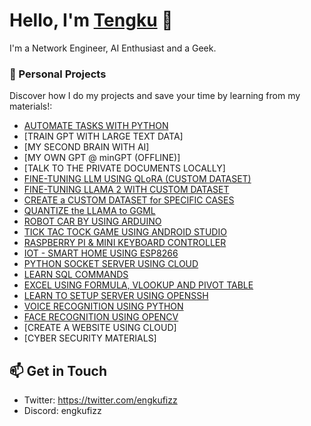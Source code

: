 # Hello, I'm [Tengku](https://github.com/engkufizz) 👋

I'm a Network Engineer, AI Enthusiast and a Geek. 

### 🚀 Personal Projects 

Discover how I do my projects and save your time by learning from my materials!:

- [AUTOMATE TASKS WITH PYTHON](https://github.com/engkufizz/AutomateTools)
- [TRAIN GPT WITH LARGE TEXT DATA]
- [MY SECOND BRAIN WITH AI]
- [MY OWN GPT @ minGPT (OFFLINE)]
- [TALK TO THE PRIVATE DOCUMENTS LOCALLY]
- [FINE-TUNING LLM USING QLoRA (CUSTOM DATASET)](https://huggingface.co/engkufizz/falcon-7b-qlora-datacom)
- [FINE-TUNING LLAMA 2 WITH CUSTOM DATASET](https://huggingface.co/engkufizz/llama-2-7b-datacom)
- [CREATE a CUSTOM DATASET for SPECIFIC CASES](https://huggingface.co/datasets/engkufizz/router-switch-instruct)
- [QUANTIZE the LLAMA to GGML](https://huggingface.co/engkufizz/llama-2-7b-datacom-ggml)
- [ROBOT CAR BY USING ARDUINO](https://drive.google.com/drive/folders/1emkEggUszYciDVEjO2xBUvxArXo7kuNw)
- [TICK TAC TOCK GAME USING ANDROID STUDIO](https://drive.google.com/drive/folders/10rL6u61ejn85A1U0S2SAXiuuV9eLF8YW)
- [RASPBERRY PI & MINI KEYBOARD CONTROLLER](https://drive.google.com/drive/folders/1tfIRv6TED6S5_xXM2nNGd1MJIfA-mgKP)
- [IOT - SMART HOME USING ESP8266](https://drive.google.com/drive/folders/11dOFFnNeyuhi5WIDgt__BWzfKAO84KV8)
- [PYTHON SOCKET SERVER USING CLOUD](https://drive.google.com/drive/folders/1eUwO9OJ7Va7w2F4U8-JSAjeplRmaDqTb)
- [LEARN SQL COMMANDS](https://drive.google.com/drive/folders/112dum1ImQLO0ueCSazzF2ajiBa5JDbhn)
- [EXCEL USING FORMULA, VLOOKUP AND PIVOT TABLE](https://drive.google.com/drive/folders/1-v1FvdDOe1LZGcBlBMs8CRF5CwqbN7pr)
- [LEARN TO SETUP SERVER USING OPENSSH](https://drive.google.com/drive/folders/1-nEKJ4YDRYgsRJr55LL7GPiWVp9UmMmv)
- [VOICE RECOGNITION USING PYTHON](https://drive.google.com/drive/folders/1Y7jAoA4uc_nNya6UE7OLkZHtJQLYxmwa)
- [FACE RECOGNITION USING OPENCV](https://drive.google.com/drive/folders/11J_z5UdVVu9R4eZDPRHyAu2pPS_N0LER)
- [CREATE A WEBSITE USING CLOUD]
- [CYBER SECURITY MATERIALS] 

## 📫 Get in Touch 

- Twitter: https://twitter.com/engkufizz
- Discord: engkufizz
